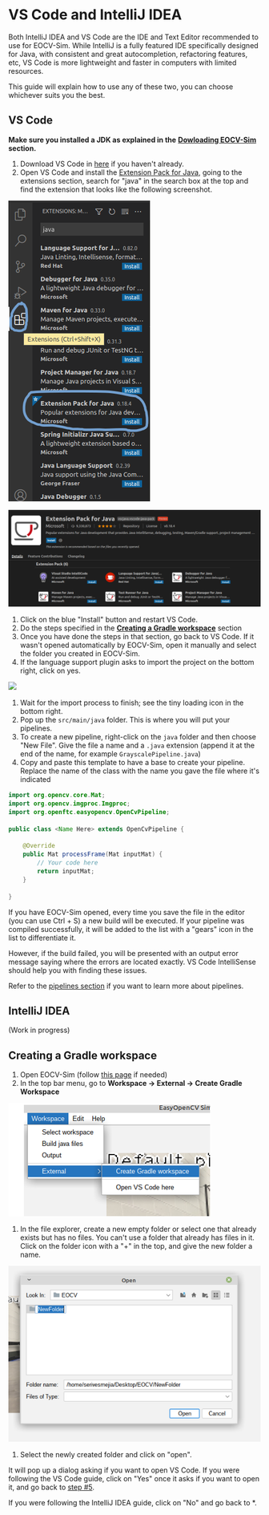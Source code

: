 # VS Code and IntelliJ IDEA

Both IntelliJ IDEA and VS Code are the IDE and Text Editor recommended to use for EOCV-Sim. While IntelliJ is a fully featured IDE specifically designed for Java, with consistent and great autocompletion, refactoring features, etc, VS Code is more lightweight and faster in computers with limited resources.

This guide will explain how to use any of these two, you can choose whichever suits you the best.

## VS Code

**Make sure you installed a JDK as explained in the** [**Dowloading EOCV-Sim**](../basics/downloading-eocv-sim.md) **section.**

1. Download VS Code in [here](https://code.visualstudio.com) if you haven't already.
2. Open VS Code and install the [Extension Pack for Java](https://marketplace.visualstudio.com/items?itemName=vscjava.vscode-java-pack), going to the extensions section, search for "java" in the search box at the top and find the extension that looks like the following screenshot.

![](<../.gitbook/assets/extension tab.png>)

![](<../.gitbook/assets/java extension pack.png>)

1. Click on the blue "Install" button and restart VS Code.
2. Do the steps specified in the [**Creating a Gradle workspace**](vscode-and-intellij.md#creating-a-gradle-workspace) section
3. Once you have done the steps in that section, go back to VS Code. If it wasn't opened automatically by EOCV-Sim, open it manually and select the folder you created in EOCV-Sim.
4. If the language support plugin asks to import the project on the bottom right, click on yes.

![](../.gitbook/assets/screenshot\_vscode\_javaproject.png)

1. Wait for the import process to finish; see the tiny loading icon in the bottom right.
2. Pop up the `src/main/java` folder. This is where you will put your pipelines.
3. To create a new pipeline, right-click on the `java` folder and then choose "New File". Give the file a name and a `.java` extension (append it at the end of the name, for example `GrayscalePipeline.java`)
4. Copy and paste this template to have a base to create your pipeline. Replace the name of the class with the name you gave the file where it's indicated

```java
import org.opencv.core.Mat;
import org.opencv.imgproc.Imgproc;
import org.openftc.easyopencv.OpenCvPipeline;

public class <Name Here> extends OpenCvPipeline {

    @Override
    public Mat processFrame(Mat inputMat) {
        // Your code here
        return inputMat;
    }

}
```

If you have EOCV-Sim opened, every time you save the file in the editor (you can use Ctrl + S) a new build will be executed. If your pipeline was compiled successfully, it will be added to the list with a "gears" icon in the list to differentiate it.

However, if the build failed, you will be presented with an output error message saying where the errors are located exactly. VS Code IntelliSense should help you with finding these issues.

Refer to the [pipelines section](../introduction/pipelines.md) if you want to learn more about pipelines.

## IntelliJ IDEA

(Work in progress)

## Creating a Gradle workspace

1. Open EOCV-Sim (follow [this page](../basics/downloading-eocv-sim.md#running-eocv-sim) if needed)
2. In the top bar menu, go to **Workspace -> External -> Create Gradle Workspace**

![](<../.gitbook/assets/create gradle workspace.png>)

1. In the file explorer, create a new empty folder or select one that already exists but has no files. You can't use a folder that already has files in it. Click on the folder icon with a "+" in the top, and give the new folder a name.

![](<../.gitbook/assets/create folder screenshot.png>)

1. Select the newly created folder and click on "open".&#x20;

It will pop up a dialog asking if you want to open VS Code. If you were following the VS Code guide, click on "Yes" once it asks if you want to open it, and go back to [step #5](vscode-and-intellij.md#vs-code).

If you were following the IntelliJ IDEA guide, click on "No" and go back to \*.
